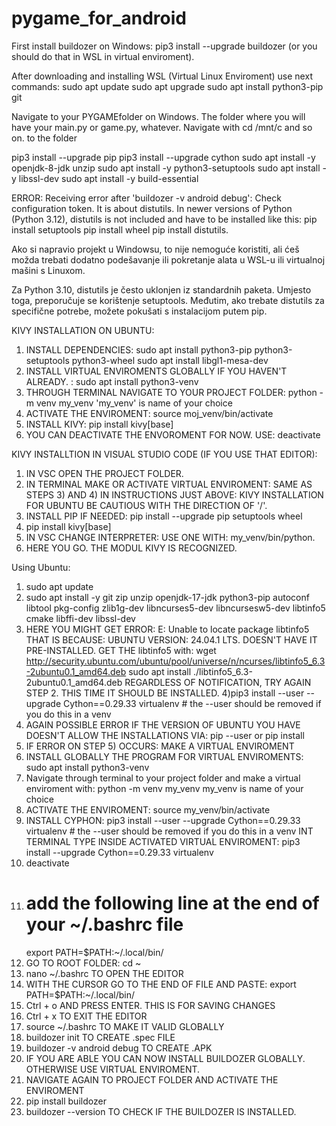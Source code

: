 # pygame_for_android

First install buildozer on Windows: pip3 install --upgrade buildozer (or you should do that in WSL in virtual enviroment).

After downloading and installing WSL (Virtual Linux Enviroment) use next commands: 
sudo apt update
sudo apt upgrade
sudo apt install python3-pip git

Navigate to your PYGAMEfolder on Windows.
The folder where you will have your main.py or game.py, whatever.
Navigate with cd /mnt/c and so on. to the folder

pip3 install --upgrade pip
pip3 install --upgrade cython
sudo apt install -y openjdk-8-jdk unzip
sudo apt install -y python3-setuptools
sudo apt install -y libssl-dev
sudo apt install -y build-essential

ERROR: 
Receiving error after 'buildozer -v android debug': Check configuration token. It is about distutils.
In newer versions of Python (Python 3.12), distutils is not included and have to be installed like this:
pip install setuptools
pip install wheel
pip install distutils.



Ako si napravio projekt u Windowsu, to nije nemoguće koristiti, ali ćeš možda trebati dodatno podešavanje ili pokretanje alata u WSL-u ili virtualnoj mašini s Linuxom.

Za Python 3.10, distutils je često uklonjen iz standardnih paketa. Umjesto toga, preporučuje se korištenje setuptools. Međutim, ako trebate distutils za specifične potrebe, možete pokušati s instalacijom putem pip.


KIVY INSTALLATION ON UBUNTU:
1) INSTALL DEPENDENCIES: sudo apt install python3-pip python3-setuptools python3-wheel
                         sudo apt install libgl1-mesa-dev
2) INSTALL VIRTUAL ENVIROMENTS GLOBALLY IF YOU HAVEN'T ALREADY. : sudo apt install python3-venv
3) THROUGH TERMINAL NAVIGATE TO YOUR PROJECT FOLDER: python -m venv my_venv           'my_venv' is name of your choice
4) ACTIVATE THE ENVIROMENT: source moj_venv/bin/activate
5) INSTALL KIVY: pip install kivy[base]
6) YOU CAN DEACTIVATE THE ENVOROMENT FOR NOW. USE: deactivate

KIVY INSTALLTION IN VISUAL STUDIO CODE (IF YOU USE THAT EDITOR):
1) IN VSC OPEN THE PROJECT FOLDER.
2) IN TERMINAL MAKE OR ACTIVATE VIRTUAL ENVIROMENT: SAME AS STEPS 3) AND 4) IN INSTRUCTIONS JUST ABOVE: KIVY INSTALLATION FOR UBUNTU
   BE CAUTIOUS WITH THE DIRECTION OF '/'.
3) INSTALL PIP IF NEEDED: pip install --upgrade pip setuptools wheel
4) pip install kivy[base]
5) IN VSC CHANGE INTERPRETER: USE ONE WITH: my_venv/bin/python.
6) HERE YOU GO. THE MODUL KIVY IS RECOGNIZED.





Using Ubuntu:
1) sudo apt update
2) sudo apt install -y git zip unzip openjdk-17-jdk python3-pip autoconf libtool pkg-config zlib1g-dev libncurses5-dev libncursesw5-dev libtinfo5 cmake libffi-dev libssl-dev
3) HERE YOU MIGHT GET ERROR: E: Unable to locate package libtinfo5 THAT IS BECAUSE: UBUNTU VERSION: 24.04.1 LTS. DOESN'T HAVE IT PRE-INSTALLED.
  GET THE libtinfo5 with:   wget http://security.ubuntu.com/ubuntu/pool/universe/n/ncurses/libtinfo5_6.3-2ubuntu0.1_amd64.deb
  sudo apt install ./libtinfo5_6.3-2ubuntu0.1_amd64.deb
  REGARDLESS OF NOTIFICATION, TRY AGAIN STEP 2. THIS TIME IT SHOULD BE INSTALLED.
4)pip3 install --user --upgrade Cython==0.29.33 virtualenv  # the --user should be removed if you do this in a venv
5) AGAIN POSSIBLE ERROR IF THE VERSION OF UBUNTU YOU HAVE DOESN'T ALLOW THE INSTALLATIONS VIA: pip --user or pip install
6) IF ERROR ON STEP 5) OCCURS: MAKE A VIRTUAL ENVIROMENT
7) INSTALL GLOBALLY THE PROGRAM FOR VIRTUAL ENVIROMENTS: sudo apt install python3-venv
8) Navigate through terminal to your project folder and make a virtual enviroment with: python -m venv my_venv           my_venv is name of your choice
9) ACTIVATE THE ENVIROMENT: source my_venv/bin/activate
10) INSTALL CYPHON: pip3 install --user --upgrade Cython==0.29.33 virtualenv  # the --user should be removed if you do this in a venv
    INT TERMINAL TYPE INSIDE ACTIVATED VIRTUAL ENVIROMENT: pip3 install --upgrade Cython==0.29.33 virtualenv
11) deactivate 
12) # add the following line at the end of your ~/.bashrc file
    export PATH=$PATH:~/.local/bin/
13) GO TO ROOT FOLDER: cd ~
14) nano ~/.bashrc TO OPEN THE EDITOR
15) WITH THE CURSOR GO TO THE END OF FILE AND PASTE: export PATH=$PATH:~/.local/bin/
16) Ctrl + o     AND PRESS ENTER. THIS IS FOR SAVING CHANGES
17) Ctrl + x     TO EXIT THE EDITOR
18) source ~/.bashrc TO MAKE IT VALID GLOBALLY
19) buildozer init TO CREATE .spec FILE
20) buildozer -v android debug TO CREATE .APK
21) IF YOU ARE ABLE YOU CAN NOW INSTALL BUILDOZER GLOBALLY. OTHERWISE USE VIRTUAL ENVIROMENT.
22) NAVIGATE AGAIN TO PROJECT FOLDER AND ACTIVATE THE ENVIROMENT
23) pip install buildozer
24) buildozer --version TO CHECK IF THE BUILDOZER IS INSTALLED.
